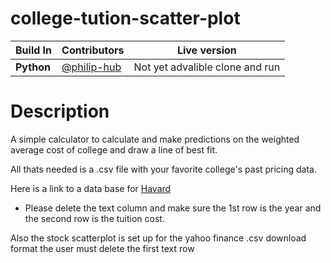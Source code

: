 # college-tution-scatter-plot
Build In | Contributors | Live version
--- | --- | ---
**Python** | [@philip-hub](https://github.com/philip-hub)| Not yet advalible clone and run
# Description
A simple calculator to calculate and make predictions on the weighted average cost of college and draw a line of best fit.

All thats needed is a .csv file with your favorite college's past pricing data.

Here is a link to a data base for [Havard](https://www.kaggle.com/harvard-university/harvard-tuition)
- Please delete the text column and make sure the 1st row is the year and the second row is the tuition cost.

Also the stock scatterplot is set up for the yahoo finance .csv download format the user must delete the first text row


